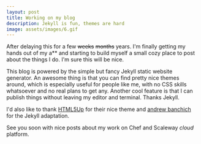 ```yaml
---
layout: post
title: Working on my blog
description: Jekyll is fun, themes are hard
image: assets/images/6.gif
---
```


After delaying this for a few ~~weeks~~ ~~months~~ years. I'm finally
getting my hands out of my a** and starting to build myself a small
cozy place to post about the things I do. I'm sure this will be nice.

This blog is powered by the simple but fancy Jekyll static website
generator. An awesome thing is that you can find pretty nice themes
around, which is especially useful for people like me, with no CSS
skills whatsoever and no real plans to get any. Another cool feature
is that I can publish things without leaving my editor and
terminal. Thanks Jekyll.

I'd also like to thank [HTML5Up](https://html5up.net/) for their nice
theme and [andrew banchich](https://github.com/andrewbanchich/) for
the Jekyll adaptation.

See you soon with nice posts about my work on Chef and Scaleway
<i>cloud</i> platform.
